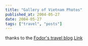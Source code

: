 ```yaml
---
title: "Gallery of Vietnam Photos"
published_at: 2004-05-27
date: 2004-05-27
tags: ["travel", "posts"]
---
```

thanks to the [Fodor's travel blog](http://www.fodors.com/blog/).[Link](http://www.pbase.com/maciekda/vietnam_20022003)